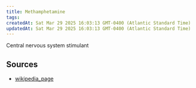 ```yaml
---
title: Methamphetamine
tags: 
createdAt: Sat Mar 29 2025 16:03:13 GMT-0400 (Atlantic Standard Time)
updatedAt: Sat Mar 29 2025 16:03:13 GMT-0400 (Atlantic Standard Time)
---
```



Central nervous system stimulant



## Sources
- [wikipedia_page](https://en.wikipedia.org/wiki/Methamphetamine)
